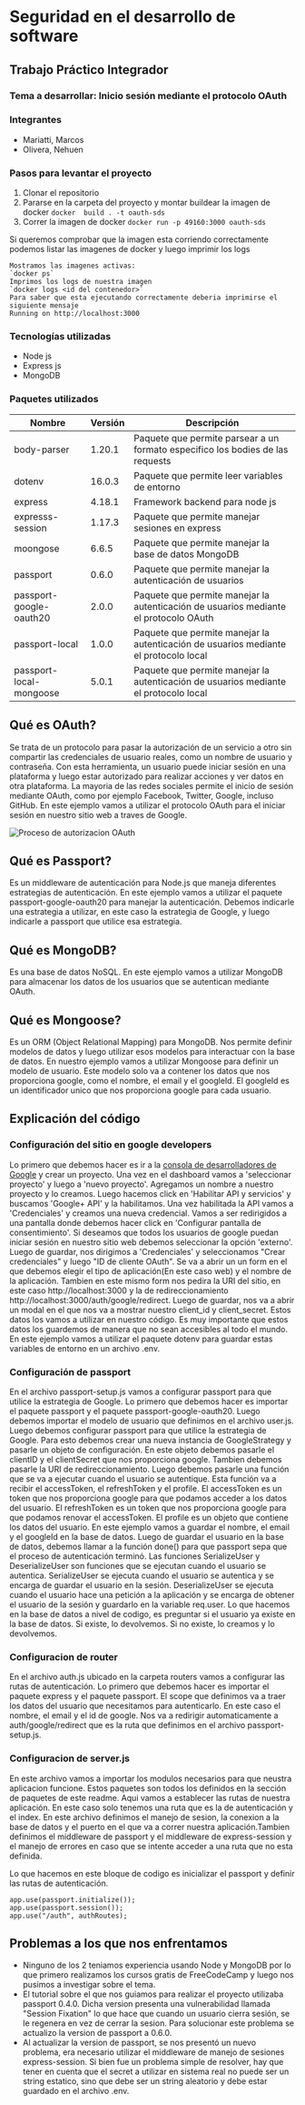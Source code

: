 # Seguridad en el desarrollo de software #

## Trabajo Práctico Integrador ##
 
### Tema a desarrollar: Inicio sesión mediante el protocolo OAuth ###

### Integrantes ###
- Mariatti, Marcos
- Olivera, Nehuen

### Pasos para levantar el proyecto ###

1. Clonar el repositorio 
2. Pararse en la carpeta del proyecto y montar buildear la imagen de docker
    `docker  build . -t oauth-sds`
3. Correr la imagen de docker
    `docker run -p 49160:3000 oauth-sds`

Si queremos comprobar que la imagen esta corriendo correctamente podemos listar las imagenes de docker y 
luego imprimir los logs 

    Mostramos las imagenes activas:
    `docker ps` 
    Imprimos los logs de nuestra imagen
    `docker logs <id del contenedor>`
    Para saber que esta ejecutando correctamente deberia imprimirse el siguiente mensaje
    Running on http://localhost:3000

### Tecnologías utilizadas ###
 - Node js
 - Express js
 - MongoDB

### Paquetes utilizados ###
| Nombre                  | Versión | Descripción                                                                          |
|-------------------------|---------|--------------------------------------------------------------------------------------|
| body-parser             | 1.20.1  | Paquete que permite parsear a un formato especifico los bodies de las requests       |
| dotenv                  | 16.0.3  | Paquete que permite leer variables de entorno                                        |
| express                 | 4.18.1  | Framework backend para node js                                                       |
 | expresss-session        | 1.17.3  | Paquete que permite manejar sesiones en express                                      |   
 | moongose                | 6.6.5   | Paquete que permite manejar la base de datos MongoDB                                 |
| passport                | 0.6.0   | Paquete que permite manejar la autenticación de usuarios                             |
| passport-google-oauth20 | 2.0.0   | Paquete que permite manejar la autenticación de usuarios mediante el protocolo OAuth |
| passport-local          | 1.0.0   | Paquete que permite manejar la autenticación de usuarios mediante el protocolo local |
| passport-local-mongoose | 5.0.1   | Paquete que permite manejar la autenticación de usuarios mediante el protocolo local |

## Qué es OAuth? ##
Se trata de un protocolo para pasar la autorización de un servicio a otro sin compartir las 
credenciales de usuario reales, como un nombre de usuario y contraseña. Con esta herramienta, 
un usuario puede iniciar sesión en una plataforma y luego estar autorizado para realizar acciones 
y ver datos en otra plataforma.
La mayoria de las redes sociales permite el inicio de sesión mediante OAuth, como por ejemplo
Facebook, Twitter, Google, incluso GitHub.
En este ejemplo vamos a utilizar el protocolo OAuth para el iniciar sesión en nuestro sitio web a traves
de Google.

![Proceso de autorizacion OAuth](https://miro.medium.com/max/640/1*CDWi2lZNnmE0Wu7s4v0CWA.jpeg)

## Qué es Passport? ##
Es un middleware de autenticación para Node.js que maneja diferentes estrategias de autenticación.
En este ejemplo vamos a utilizar el paquete passport-google-oauth20 para manejar la autenticación.
Debemos indicarle una estrategia a utilizar, en este caso la estrategia de Google, y luego
indicarle a passport que utilice esa estrategia.

## Qué es MongoDB? ##
Es una base de datos NoSQL. En este ejemplo vamos a utilizar MongoDB para almacenar los datos de los
usuarios que se autentican mediante OAuth.

## Qué es Mongoose? ##
Es un ORM (Object Relational Mapping) para MongoDB. Nos permite definir modelos de datos
y luego utilizar esos modelos para interactuar con la base de datos.
En nuestro ejemplo vamos a utilizar Mongoose para definir un modelo de usuario.
Este modelo solo va a contener los datos que nos proporciona google, como el nombre, el email y el 
googleId. El googleId es un identificador unico que nos proporciona google para cada usuario.

## Explicación del código ##
### Configuración del sitio en google developers ###
 Lo primero que debemos hacer es ir a la [consola de desarrolladores de Google](http://console.developers.google.com) y crear un proyecto.
 Una vez en el dashboard  vamos a 'seleccionar proyecto' y luego a 'nuevo proyecto'. Agregamos un nombre a nuestro proyecto y lo creamos.
 Luego hacemos click en 'Habilitar API y servicios' y buscamos 'Google+ API' y la habilitamos.
 Una vez habilitada la API vamos a 'Credenciales' y creamos una nueva credencial. 
 Vamos a ser redirigidos a una pantalla donde debemos hacer click en 'Configurar pantalla de consentimiento'.
 Si deseamos que todos los usuarios de google puedan iniciar sesión en nuestro sitio web debemos seleccionar la opción 'externo'.
 Luego de guardar, nos dirigimos a 'Credenciales' y seleccionamos "Crear credenciales" y luego "ID de cliente OAuth".
 Se va a abrir un un form en el que debemos elegir el tipo de aplicación(En este caso web) y el nombre de la aplicación. Tambien en este mismo form nos pedira la URI del sitio, en este caso http://localhost:3000 y la de redireccionamiento http://localhost:3000/auth/google/redirect.
 Luego de guardar, nos va a abrir un modal en el que nos va a mostrar nuestro client_id y client_secret. Estos datos los vamos a utilizar en nuestro código. Es muy importante que estos datos los guardemos de manera que no sean accesibles al todo el mundo. En este ejemplo vamos a utilizar el paquete dotenv para guardar estas variables de entorno en un archivo .env.

### Configuración de passport ###
En el archivo passport-setup.js vamos a configurar passport para que utilice la estrategia de Google.
Lo primero que debemos hacer es importar el paquete passport y el paquete passport-google-oauth20.
Luego debemos importar el modelo de usuario que definimos en el archivo user.js.
Luego debemos configurar passport para que utilice la estrategia de Google. Para esto debemos crear una nueva instancia de GoogleStrategy y pasarle un objeto de configuración. En este objeto debemos pasarle el clientID y el clientSecret que nos proporciona google. Tambien debemos pasarle la URI de redireccionamiento. Luego debemos pasarle una función que se va a ejecutar cuando el usuario se autentique. Esta función va a recibir el accessToken, el refreshToken y el profile. El accessToken es un token que nos proporciona google para que podamos acceder a los datos del usuario. El refreshToken es un token que nos proporciona google para que podamos renovar el accessToken. El profile es un objeto que contiene los datos del usuario. En este ejemplo vamos a guardar el nombre, el email y el googleId en la base de datos. Luego de guardar el usuario en la base de datos, debemos llamar a la función done() para que passport sepa que el proceso de autenticación terminó.
Las funciones SerializeUser y DeserializeUser son funciones que se ejecutan cuando el usuario se autentica. SerializeUser se ejecuta cuando el usuario se autentica y se encarga de guardar el usuario en la sesión. DeserializeUser se ejecuta cuando el usuario hace una petición a la aplicación y se encarga de obtener el usuario de la sesión y guardarlo en la variable req.user.
Lo que hacemos en la base de datos a nivel de codigo, es preguntar si el usuario ya existe en la base de datos. Si existe, lo devolvemos. Si no existe, lo creamos y lo devolvemos.

### Configuracion de router ###
En el archivo auth.js ubicado en la carpeta routers vamos a configurar las rutas de autenticación.
Lo primero que debemos hacer es importar el paquete express y el paquete passport. 
El scope que definimos va a traer los datos del usuario que necesitamos para autenticarlo. En este caso el nombre, el email y el id de google.
Nos va a redirigir automaticamente a auth/google/redirect que es la ruta que definimos en el archivo passport-setup.js.

### Configuracion de server.js ###
En este archivo vamos a importar los modulos necesarios para que neustra aplicacion funcione.
Estos paquetes son todos los definidos en la sección de paquetes de este readme.
Aqui vamos a establecer las rutas de nuestra aplicación. En este caso solo tenemos una ruta que es la de autenticación y el index.
En este archivo definimos el manejo de sesion, la conexion a la base de datos y el puerto en el que va a correr nuestra aplicación.Tambien definimos el middleware de passport y el middleware de express-session y el manejo de errores en caso que se intente acceder a una ruta que no esta definida.

Lo que hacemos en este bloque de codigo es inicializar el passport y definir las rutas de autenticación.


```
app.use(passport.initialize());
app.use(passport.session());
app.use("/auth", authRoutes);

```



## Problemas a los que nos enfrentamos ##
- Ninguno de los 2 teniamos experiencia usando Node y MongoDB por lo que primero realizamos los cursos gratis
de FreeCodeCamp y luego nos pusimos a investigar sobre el tema.
- El tutorial sobre el que nos guiamos para realizar el proyecto utilizaba passport 0.4.0. Dicha version presenta una 
vulnerabilidad llamada "Session Fixation" lo que hace que cuando un usuario cierra sesión, se le regenera en vez de 
cerrar la sesion. Para solucionar este problema se actualizo la version de passport a 0.6.0.
- Al actualizar la version de passport, se nos presentó un nuevo problema, era necesario utilizar el middleware de manejo
de sesiones express-session. Si bien fue un problema simple de resolver, hay que tener en cuenta que el secret a 
utilizar en sistema real no puede ser un string estatico, sino que debe ser un string aleatorio y debe estar guardado en
el archivo .env.

